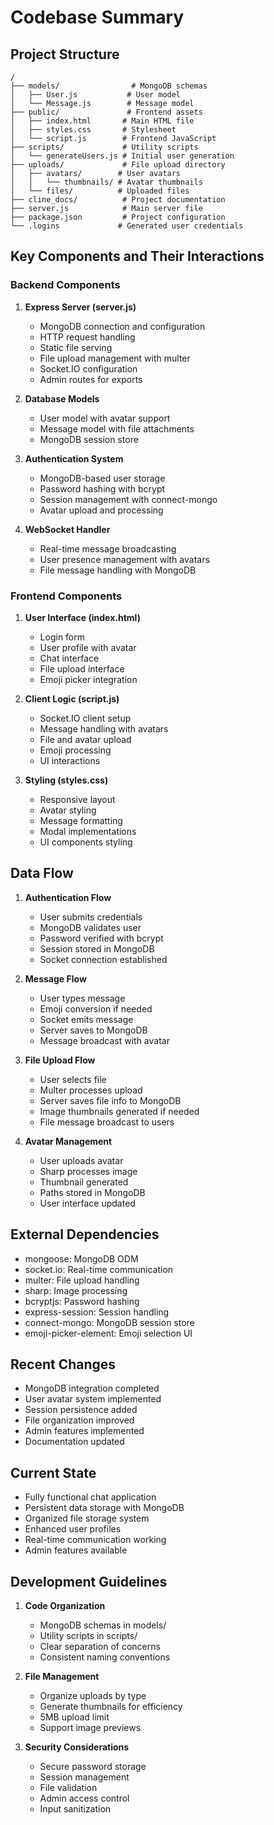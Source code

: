 # Codebase Summary

## Project Structure
```
/
├── models/                # MongoDB schemas
│   ├── User.js           # User model
│   └── Message.js        # Message model
├── public/               # Frontend assets
│   ├── index.html       # Main HTML file
│   ├── styles.css       # Stylesheet
│   └── script.js        # Frontend JavaScript
├── scripts/             # Utility scripts
│   └── generateUsers.js # Initial user generation
├── uploads/             # File upload directory
│   ├── avatars/        # User avatars
│   │   └── thumbnails/ # Avatar thumbnails
│   └── files/          # Uploaded files
├── cline_docs/          # Project documentation
├── server.js            # Main server file
├── package.json         # Project configuration
└── .logins             # Generated user credentials
```

## Key Components and Their Interactions

### Backend Components
1. **Express Server (server.js)**
   - MongoDB connection and configuration
   - HTTP request handling
   - Static file serving
   - File upload management with multer
   - Socket.IO configuration
   - Admin routes for exports

2. **Database Models**
   - User model with avatar support
   - Message model with file attachments
   - MongoDB session store

3. **Authentication System**
   - MongoDB-based user storage
   - Password hashing with bcrypt
   - Session management with connect-mongo
   - Avatar upload and processing

4. **WebSocket Handler**
   - Real-time message broadcasting
   - User presence management with avatars
   - File message handling with MongoDB

### Frontend Components
1. **User Interface (index.html)**
   - Login form
   - User profile with avatar
   - Chat interface
   - File upload interface
   - Emoji picker integration

2. **Client Logic (script.js)**
   - Socket.IO client setup
   - Message handling with avatars
   - File and avatar upload
   - Emoji processing
   - UI interactions

3. **Styling (styles.css)**
   - Responsive layout
   - Avatar styling
   - Message formatting
   - Modal implementations
   - UI components styling

## Data Flow
1. **Authentication Flow**
   - User submits credentials
   - MongoDB validates user
   - Password verified with bcrypt
   - Session stored in MongoDB
   - Socket connection established

2. **Message Flow**
   - User types message
   - Emoji conversion if needed
   - Socket emits message
   - Server saves to MongoDB
   - Message broadcast with avatar

3. **File Upload Flow**
   - User selects file
   - Multer processes upload
   - Server saves file info to MongoDB
   - Image thumbnails generated if needed
   - File message broadcast to users

4. **Avatar Management**
   - User uploads avatar
   - Sharp processes image
   - Thumbnail generated
   - Paths stored in MongoDB
   - User interface updated

## External Dependencies
- mongoose: MongoDB ODM
- socket.io: Real-time communication
- multer: File upload handling
- sharp: Image processing
- bcryptjs: Password hashing
- express-session: Session handling
- connect-mongo: MongoDB session store
- emoji-picker-element: Emoji selection UI

## Recent Changes
- MongoDB integration completed
- User avatar system implemented
- Session persistence added
- File organization improved
- Admin features implemented
- Documentation updated

## Current State
- Fully functional chat application
- Persistent data storage with MongoDB
- Organized file storage system
- Enhanced user profiles
- Real-time communication working
- Admin features available

## Development Guidelines
1. **Code Organization**
   - MongoDB schemas in models/
   - Utility scripts in scripts/
   - Clear separation of concerns
   - Consistent naming conventions

2. **File Management**
   - Organize uploads by type
   - Generate thumbnails for efficiency
   - 5MB upload limit
   - Support image previews

3. **Security Considerations**
   - Secure password storage
   - Session management
   - File validation
   - Admin access control
   - Input sanitization